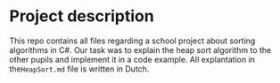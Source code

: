 # Project description

This repo contains all files regarding a school project about sorting algorithms in C#. Our task was to explain the heap sort algorithm to the other pupils and implement it in a code example. All explantation in the`HeapSort.md` file is written in Dutch.
